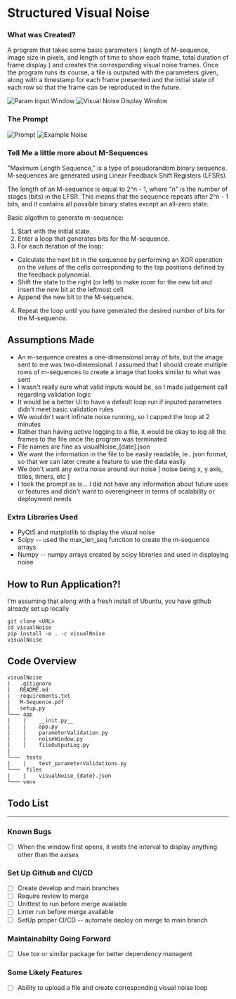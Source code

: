 # Structured Visual Noise 

### What was Created?
A program that takes some basic parameters ( length of M-sequence, image size in pixels, and length of time to show each frame, total duration of frame display ) and creates the corresponding visual noise frames. Once the program runs its course, a file is outputed with the parameters given, along with a timestamp for each frame presented and the initial state of each row so that the frame can be reproduced in the future.

![Param Input Window](https://github.com/msoni122/visualNoise/assets/36343747/cfcdbef1-1694-4db8-8a19-21b02d1144d0)
![Visual Noise Display Window](https://github.com/msoni122/visualNoise/assets/36343747/1c259302-dc47-4885-980c-9d6f02df7fe8)


### The Prompt
![Prompt]()
![Example Noise]()

### Tell Me a little more about M-Sequences
"Maximum Length Sequence," is a type of pseudorandom binary sequence. M-sequences are generated using Linear Feedback Shift Registers (LFSRs). 

The length of an M-sequence is equal to 2^n - 1, where "n" is the number of stages (bits) in the LFSR. This means that the sequence repeats after 2^n - 1 bits, and it contains all possible binary states except an all-zero state.

Basic algothm to generate m-sequence:
1. Start with the initial state.
2. Enter a loop that generates bits for the M-sequence.
3. For each iteration of the loop:
- Calculate the next bit in the sequence by performing an XOR operation on the values of the cells corresponding to the tap positions defined by the feedback polynomial.
- Shift the state to the right (or left) to make room for the new bit and insert the new bit at the leftmost cell.
- Append the new bit to the M-sequence.
4. Repeat the loop until you have generated the desired number of bits for the M-sequence.

## Assumptions Made
- An m-sequence creates a one-dimensional array of bits, but the image sent to me was two-dimensional. I assumed that I should create multiple rows of m-sequences to create a image that looks similar to what was sent
- I wasn't really sure what valid inputs would be, so I made judgement call regarding validation logic
- It would be a better UI to have a default loop run if inputed parameters didn't meet basic validation rules
- We wouldn't want infinate noise running, so I capped the loop at 2 minutes
- Rather than having active logging to a file, it would be okay to log all the frames to the file once the program was terminated
- File names are fine as visualNoise_[date].json 
- We want the information in the file to be easily readable, ie.. json format, so that we can later create a feature to use the data easily
- We don't want any extra noise around our noise [ noise being x, y axis, titles, timers, etc ]
- I took the prompt as is... I did not have any information about future uses or features and didn't want to overengineer in terms of scalability or deployment needs

### Extra Libraries Used
- PyQt5 and matplotlib to display the visual noise
- Scipy -- used the max_len_seq function to create the m-sequence arrays
- Numpy -- numpy arrays created by scipy libraries and used in displaying noise

## How to Run Application?!
I'm assuming that along with a fresh install of Ubuntu, you have github already set up locally
```
git clone <URL>
cd visualNoise
pip install -e . -c visualNoise
visualNoise
```

## Code Overview
```
visualNoise
|   .gitignore
|   README.md
|   requirements.txt
|   M-Sequence.pdf
|   setup.py
└─── app
|    |    __init.py__
|    |    app.py
|    |    parameterValidation.py
|    |    noiseWindow.py
|    |    fileOutputLog.py
|
└───  tests
|    |    test_parameterValidations.py
└───  files
|    |    visualNoise_{date}.json
└─── venv
```

## Todo List
---
### Known Bugs
- [ ] When the window first opens, it waits the interval to display anything other than the axises

### Set Up Github and CI/CD
- [ ] Create develop and main branches
- [ ] Require review to merge
- [ ] Unittest to run before merge available
- [ ] Linter run before merge available
- [ ] SetUp proper CI/CD -- automate deploy on merge to main branch

### Maintainabilty Going Forward
- [ ] Use tox or similar package for better dependency managent

### Some Likely Features
- [ ] Ability to upload a file and create corresponding visual noise loop
